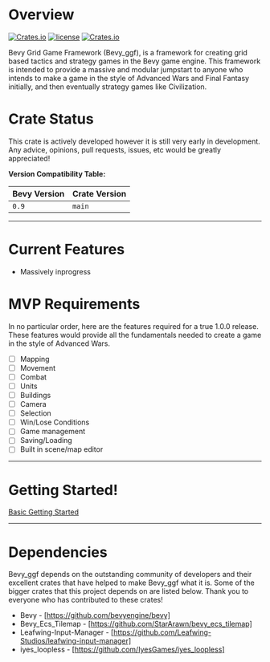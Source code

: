 # Overview

[![Crates.io](https://img.shields.io/crates/v/bevy_ggf.svg)](https://crates.io/crates/bevy_ggf)
[![license](https://img.shields.io/badge/license-MIT-blue.svg)](https://github.com/NoahShomette/bevy_ggf/blob/main/LICENSE-MIT)
[![Crates.io](https://img.shields.io/crates/d/bevy_ggf)](https://crates.io/crates/bevy_ggf)

Bevy Grid Game Framework (Bevy_ggf), is a framework for creating grid based tactics and strategy games in the Bevy game
engine. This framework is intended to provide a massive and modular jumpstart to anyone who intends to make a game in
the style of Advanced Wars and Final Fantasy initially, and then eventually strategy games like Civilization.

# Crate Status

This crate is actively developed however it is still very early in development. Any advice, opinions, pull requests,
issues, etc would be greatly appreciated!

**Version Compatibility Table:**

| Bevy Version | Crate Version |
|--------------|---------------|
| `0.9`        | `main`        |

---

# Current Features

* Massively inprogress

# MVP Requirements

In no particular order, here are the features required for a true 1.0.0 release. These features would provide all the
fundamentals needed to create a game in the style of Advanced Wars.

- [ ] Mapping
- [ ] Movement
- [ ] Combat
- [ ] Units
- [ ] Buildings
- [ ] Camera
- [ ] Selection
- [ ] Win/Lose Conditions
- [ ] Game management
- [ ] Saving/Loading
- [ ] Built in scene/map editor

---

# Getting Started!

[Basic Getting Started](https://github.com/NoahShomette/bevy_ggf/discussions/1#discussion-4567903)


---

# Dependencies

Bevy_ggf depends on the outstanding community of developers and their excellent crates that have helped to make Bevy_ggf
what it is. Some of the bigger crates that this project depends on are listed below. Thank you to everyone who has
contributed to these crates!

* Bevy - [https://github.com/bevyengine/bevy]
* Bevy_Ecs_Tilemap - [https://github.com/StarArawn/bevy_ecs_tilemap]
* Leafwing-Input-Manager - [https://github.com/Leafwing-Studios/leafwing-input-manager]
* iyes_loopless - [https://github.com/IyesGames/iyes_loopless]